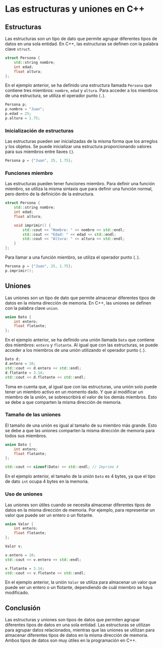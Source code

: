 # Las estructuras y uniones en C++

## Estructuras

Las estructuras son un tipo de dato que permite agrupar diferentes tipos de datos en una sola entidad. En C++, las
estructuras se definen con la palabra clave `struct`.

```c++
struct Persona {
    std::string nombre;
    int edad;
    float altura;
};
```

En el ejemplo anterior, se ha definido una estructura llamada `Persona` que contiene tres miembros: `nombre`, `edad` y
`altura`. Para acceder a los miembros de una estructura, se utiliza el operador punto (`.`).

```c++
Persona p;
p.nombre = "Juan";
p.edad = 25;
p.altura = 1.75;
```

### Inicialización de estructuras

Las estructuras pueden ser inicializadas de la misma forma que los arreglos y los objetos. Se puede inicializar una
estructura proporcionando valores para sus miembros entre llaves `{}`.

```c++
Persona p = {"Juan", 25, 1.75};
```

### Funciones miembro

Las estructuras pueden tener funciones miembro. Para definir una función miembro, se utiliza la misma sintaxis que para
definir una función normal, pero dentro de la definición de la estructura.

```c++
struct Persona {
    std::string nombre;
    int edad;
    float altura;

    void imprimir() {
        std::cout << "Nombre: " << nombre << std::endl;
        std::cout << "Edad: " << edad << std::endl;
        std::cout << "Altura: " << altura << std::endl;
    }
};
```

Para llamar a una función miembro, se utiliza el operador punto (`.`).

```c++
Persona p = {"Juan", 25, 1.75};
p.imprimir();
```

## Uniones

Las uniones son un tipo de dato que permite almacenar diferentes tipos de datos en la misma dirección de memoria. En
C++, las uniones se definen con la palabra clave `union`.

```c++
union Dato {
    int entero;
    float flotante;
};
```

En el ejemplo anterior, se ha definido una unión llamada `Dato` que contiene dos miembros: `entero` y `flotante`. Al
igual que con las estructuras, se puede acceder a los miembros de una unión utilizando el operador punto (`.`).

```c++
Dato d;
d.entero = 10;
std::cout << d.entero << std::endl;
d.flotante = 3.14;
std::cout << d.flotante << std::endl;
```

Toma en cuenta que, al igual que con las estructuras, una unión solo puede tener un miembro activo en un momento dado. Y
que al modificar un miembro de la unión, se sobrescribirá el valor de los demás miembros. Esto se debe a que comparten
la misma dirección de memoria.

### Tamaño de las uniones

El tamaño de una unión es igual al tamaño de su miembro más grande. Esto se debe a que las uniones comparten la misma
dirección de memoria para todos sus miembros.

```c++
union Dato {
    int entero;
    float flotante;
};

std::cout << sizeof(Dato) << std::endl; // Imprime 4
```

En el ejemplo anterior, el tamaño de la unión `Dato` es 4 bytes, ya que el tipo de dato `int` ocupa 4 bytes en la
memoria.

### Uso de uniones

Las uniones son útiles cuando se necesita almacenar diferentes tipos de datos en la misma dirección de memoria. Por
ejemplo, para representar un valor que puede ser un entero o un flotante.

```c++
union Valor {
    int entero;
    float flotante;
};

Valor v;

v.entero = 10;
std::cout << v.entero << std::endl;

v.flotante = 3.14;
std::cout << v.flotante << std::endl;
```

En el ejemplo anterior, la unión `Valor` se utiliza para almacenar un valor que puede ser un entero o un flotante,
dependiendo de cuál miembro se haya modificado.

## Conclusión

Las estructuras y uniones son tipos de datos que permiten agrupar diferentes tipos de datos en una sola entidad. Las
estructuras se utilizan para agrupar datos relacionados, mientras que las uniones se utilizan para almacenar diferentes
tipos de datos en la misma dirección de memoria. Ambos tipos de datos son muy útiles en la programación en C++.